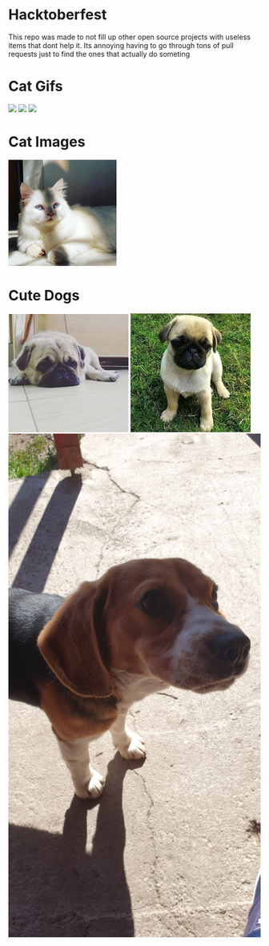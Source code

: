 # Hacktoberfest
This repo was made to not fill up other open source projects with useless items that dont help it. Its annoying having to go through tons of pull requests just to find the ones that actually do someting

# Cat Gifs

![](cat1.gif)
![](cat2.gif)
![](cat3.gif)

# Cat Images
![](toby.jpg)

# Cute Dogs
![](coco.jpg)
![](coco2.jpg)
![](beagle_dog.jpg)
